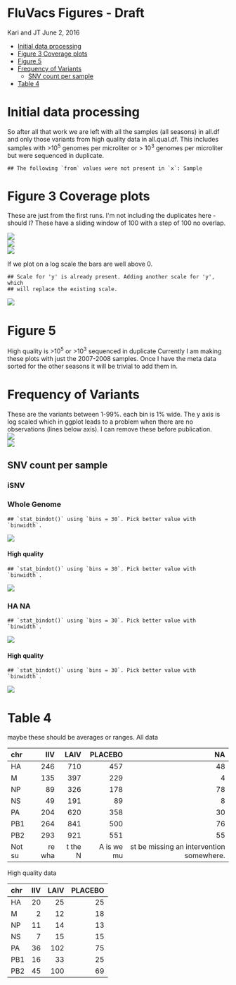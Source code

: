 FluVacs Figures - Draft
================
Kari and JT
June 2, 2016

-   [Initial data processing](#initial-data-processing)
-   [Figure 3 Coverage plots](#figure-3-coverage-plots)
-   [Figure 5](#figure-5)
-   [Frequency of Variants](#frequency-of-variants)
    -   [SNV count per sample](#snv-count-per-sample)
-   [Table 4](#table-4)

Initial data processing
=======================

So after all that work we are left with all the samples (all seasons) in all.df and only those variants from high quality data in all.qual.df. This includes samples with &gt;10<sup>5</sup> genomes per microliter or &gt; 10<sup>3</sup> genomes per microliter but were sequenced in duplicate.

    ## The following `from` values were not present in `x`: Sample

Figure 3 Coverage plots
=======================

These are just from the first runs. I'm not including the duplicates here - should I? These have a sliding window of 100 with a step of 100 no overlap.

<img src="FluVacs_Figures_files/figure-markdown_github/coverage-1.png" style="display: block; margin: auto;" /><img src="FluVacs_Figures_files/figure-markdown_github/coverage-2.png" style="display: block; margin: auto;" /><img src="FluVacs_Figures_files/figure-markdown_github/coverage-3.png" style="display: block; margin: auto;" />

If we plot on a log scale the bars are well above 0.

    ## Scale for 'y' is already present. Adding another scale for 'y', which
    ## will replace the existing scale.

<img src="FluVacs_Figures_files/figure-markdown_github/unnamed-chunk-3-1.png" style="display: block; margin: auto;" />

Figure 5
========

High quality is &gt;10<sup>5</sup> or &gt;10<sup>3</sup> sequenced in duplicate Currently I am making these plots with just the 2007-2008 samples. Once I have the meta data sorted for the other seasons it will be trivial to add them in.

Frequency of Variants
=====================

These are the variants between 1-99%. each bin is 1% wide. The y axis is log scaled which in ggplot leads to a problem when there are no observations (lines below axis). I can remove these before publication. <img src="FluVacs_Figures_files/figure-markdown_github/unnamed-chunk-4-1.png" style="display: block; margin: auto;" /><img src="FluVacs_Figures_files/figure-markdown_github/unnamed-chunk-4-2.png" style="display: block; margin: auto;" />

SNV count per sample
--------------------

### iSNV

### Whole Genome

    ## `stat_bindot()` using `bins = 30`. Pick better value with `binwidth`.

<img src="FluVacs_Figures_files/figure-markdown_github/unnamed-chunk-5-1.png" style="display: block; margin: auto;" />

#### High quality

    ## `stat_bindot()` using `bins = 30`. Pick better value with `binwidth`.

<img src="FluVacs_Figures_files/figure-markdown_github/unnamed-chunk-6-1.png" style="display: block; margin: auto;" />

### HA NA

    ## `stat_bindot()` using `bins = 30`. Pick better value with `binwidth`.

<img src="FluVacs_Figures_files/figure-markdown_github/unnamed-chunk-7-1.png" style="display: block; margin: auto;" />

#### High quality

    ## `stat_bindot()` using `bins = 30`. Pick better value with `binwidth`.

<img src="FluVacs_Figures_files/figure-markdown_github/unnamed-chunk-8-1.png" style="display: block; margin: auto;" />

Table 4
=======

maybe these should be averages or ranges. All data

| chr    |     IIV|     LAIV|     PLACEBO|                                        NA|
|:-------|-------:|--------:|-----------:|-----------------------------------------:|
| HA     |     246|      710|         457|                                        48|
| M      |     135|      397|         229|                                         4|
| NP     |      89|      326|         178|                                        78|
| NS     |      49|      191|          89|                                         8|
| PA     |     204|      620|         358|                                        30|
| PB1    |     264|      841|         500|                                        76|
| PB2    |     293|      921|         551|                                        55|
| Not su |  re wha|  t the N|  A is we mu|  st be missing an intervention somewhere.|

High quality data

| chr |  IIV|  LAIV|  PLACEBO|
|:----|----:|-----:|--------:|
| HA  |   20|    25|       25|
| M   |    2|    12|       18|
| NP  |   11|    14|       13|
| NS  |    7|    15|       15|
| PA  |   36|   102|       75|
| PB1 |   16|    33|       25|
| PB2 |   45|   100|       69|
